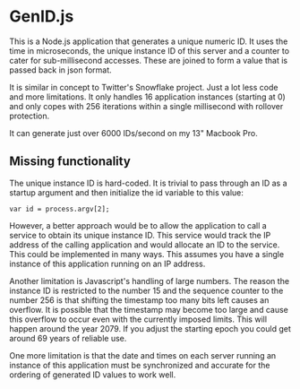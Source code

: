 # GenID.js
This is a Node.js application that generates a unique numeric ID.
It uses the time in microseconds, the unique instance ID of this server
and a counter to cater for sub-millisecond accesses. These are joined
to form a value that is passed back in json format.

It is similar in concept to Twitter's Snowflake project. Just a lot less code 
and more limitations. It only handles 16 application instances (starting at 
0) and only copes with 256 iterations within a single millisecond with 
rollover protection.

It can generate just over 6000 IDs/second on my 13" Macbook Pro.

## Missing functionality
The unique instance ID is hard-coded. It is trivial to pass through an ID 
as a startup argument and then initialize the id variable to this value:

    var id = process.argv[2];

However, a better approach would be to allow the application to call a
service to obtain its unique instance ID. This service would track the 
IP address of the calling application and would allocate an ID to the 
service. This could be implemented in many ways. This assumes you have
a single instance of this application running on an IP address.

Another limitation is Javascript's handling of large numbers. The reason
the instance ID is restricted to the number 15 and the sequence counter to 
the number 256 is that shifting the timestamp too many bits left causes an 
overflow. It is possible that the timestamp may become too large and cause 
this overflow to occur even with the currently imposed limits.  This will
happen around the year 2079. If you adjust the starting epoch you could
get around 69 years of reliable use.

One more limitation is that the date and times on each server running an
instance of this application must be synchronized and accurate for the 
ordering of generated ID values to work well.